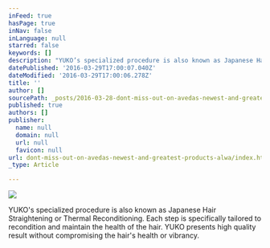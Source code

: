 ```yaml
---
inFeed: true
hasPage: true
inNav: false
inLanguage: null
starred: false
keywords: []
description: "YUKO’s specialized procedure is also known as Japanese Hair Straightening or Thermal Reconditioning. Each step is specifically tailored to recondition and maintain the health of the hair. YUKO presents high quality result without compromising the hair’s health or vibrancy. \n\n "
datePublished: '2016-03-29T17:00:07.040Z'
dateModified: '2016-03-29T17:00:06.278Z'
title: ''
author: []
sourcePath: _posts/2016-03-28-dont-miss-out-on-avedas-newest-and-greatest-products-alwa.md
published: true
authors: []
publisher:
  name: null
  domain: null
  url: null
  favicon: null
url: dont-miss-out-on-avedas-newest-and-greatest-products-alwa/index.html
_type: Article

---
```

![](https://the-grid-user-content.s3-us-west-2.amazonaws.com/dcabb51f-13f8-492b-b155-5f5a52671d2d.jpg)

YUKO's specialized procedure is also known as Japanese Hair Straightening or Thermal Reconditioning. Each step is specifically tailored to recondition and maintain the health of the hair. YUKO presents high quality result without compromising the hair's health or vibrancy.